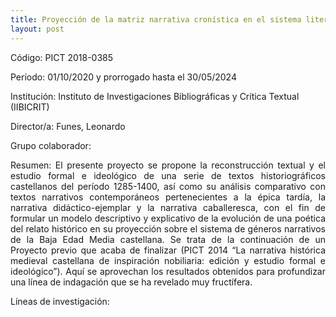 ```yaml
---
title: Proyección de la matriz narrativa cronística en el sistema literario bajo medieval castellano
layout: post
---
```

<p>Código: PICT 2018-0385</p>
<p>Período: 01/10/2020 y prorrogado hasta el  30/05/2024</p>
<p>Institución: Instituto de Investigaciones Bibliográficas y Crítica Textual (IIBICRIT) </p>
<p>Director/a: Funes, Leonardo</p>
<p>Grupo colaborador:</p>
<p style="text-align: justify;">Resumen: El presente proyecto se propone la reconstrucción textual y el estudio formal e ideológico de una serie de textos historiográficos castellanos del período 1285-1400, así como su análisis comparativo con textos narrativos contemporáneos pertenecientes a la épica tardía, la narrativa didáctico-ejemplar y la narrativa caballeresca, con el fin de formular un modelo descriptivo y explicativo de la evolución de una poética del relato histórico en su proyección sobre el sistema de géneros narrativos de la Baja Edad Media castellana. Se trata de la continuación de un Proyecto previo que acaba de finalizar (PICT 2014 “La narrativa histórica medieval castellana de inspiración nobiliaria: edición y estudio formal e ideológico”). Aquí se aprovechan los resultados obtenidos para profundizar una línea de indagación que se ha revelado muy fructífera.</p>
Líneas de investigación:


